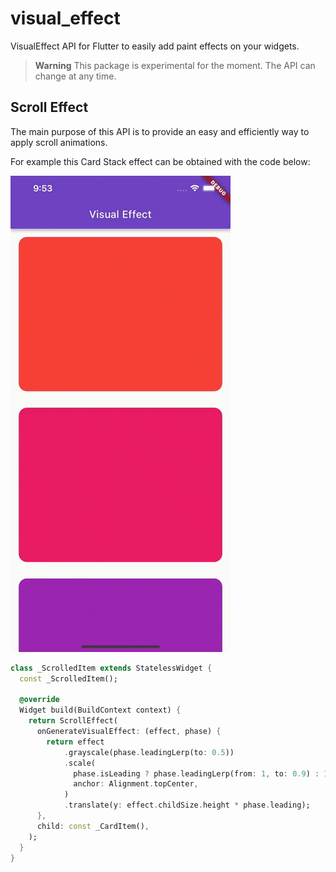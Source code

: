 # visual_effect

VisualEffect API for Flutter to easily add paint effects on your widgets.

> **Warning**
> This package is experimental for the moment. The API can change at any time.

## Scroll Effect

The main purpose of this API is to provide an easy and efficiently way to apply scroll animations.

For example this Card Stack effect can be obtained with the code below:

![Card Stack][card_stack]

```dart
class _ScrolledItem extends StatelessWidget {
  const _ScrolledItem();

  @override
  Widget build(BuildContext context) {
    return ScrollEffect(
      onGenerateVisualEffect: (effect, phase) {
        return effect
            .grayscale(phase.leadingLerp(to: 0.5))
            .scale(
              phase.isLeading ? phase.leadingLerp(from: 1, to: 0.9) : 1,
              anchor: Alignment.topCenter,
            )
            .translate(y: effect.childSize.height * phase.leading);
      },
      child: const _CardItem(),
    );
  }
}
```

<!-- Links -->
[card_stack]: https://github.com/letsar/visual_effect/blob/83bff86af00715a18a071f1b133e3c0287b4b338/screenshots/card_stack.gif?raw=true